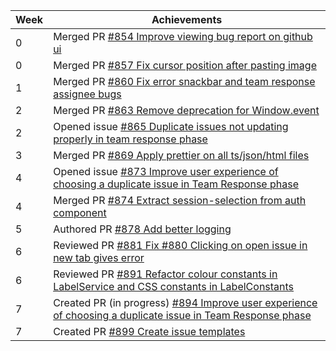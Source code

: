 | Week | Achievements |
| ---- | ------------ |
| 0 | Merged PR [#854 Improve viewing bug report on github ui](https://github.com/CATcher-org/CATcher/pull/854) |
| 0 | Merged PR [#857 Fix cursor position after pasting image](https://github.com/CATcher-org/CATcher/pull/857) |
| 1 | Merged PR [#860 Fix error snackbar and team response assignee bugs](https://github.com/CATcher-org/CATcher/pull/860) |
| 2 | Merged PR [#863 Remove deprecation for Window.event](https://github.com/CATcher-org/CATcher/pull/863) |
| 2 | Opened issue [#865 Duplicate issues not updating properly in team response phase](https://github.com/CATcher-org/CATcher/issues/865) |
| 3 | Merged PR [#869 Apply prettier on all ts/json/html files](https://github.com/CATcher-org/CATcher/pull/869) |
| 4 | Opened issue [#873 Improve user experience of choosing a duplicate issue in Team Response phase](https://github.com/CATcher-org/CATcher/issues/873) |
| 4 | Merged PR [#874 Extract session-selection from auth component](https://github.com/CATcher-org/CATcher/pull/874) |
| 5 | Authored PR [#878 Add better logging](https://github.com/CATcher-org/CATcher/pull/878) |
| 6 | Reviewed PR [#881 Fix #880 Clicking on open issue in new tab gives error](https://github.com/CATcher-org/CATcher/pull/881) |
| 6 | Reviewed PR [#891 Refactor colour constants in LabelService and CSS constants in LabelConstants](https://github.com/CATcher-org/CATcher/pull/891) |
| 7 | Created PR (in progress) [#894 Improve user experience of choosing a duplicate issue in Team Response phase](https://github.com/CATcher-org/CATcher/pull/894) |
| 7 | Created PR [#899 Create issue templates](https://github.com/CATcher-org/CATcher/pull/899) |
